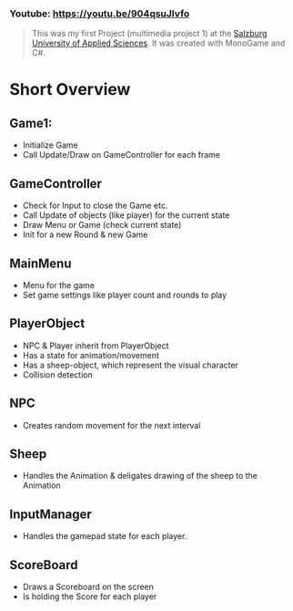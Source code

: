### Youtube: https://youtu.be/904qsuJIvfo ###
> This was my first Project (multimedia project 1) at the [Salzburg University of Applied Sciences](https://fh-salzburg.ac.at). It was created with MonoGame and C#. 

# Short Overview
## Game1:
* Initialize Game
* Call Update/Draw on GameController for each frame 
## GameController
* Check for Input to close the Game etc. 
* Call Update of objects (like player) for the current state 
* Draw Menu or Game (check current state)
* Init for a new Round & new Game 
## MainMenu 
* Menu for the game 
* Set game settings like player count and rounds to play 
## PlayerObject 
* NPC & Player inherit from PlayerObject 
* Has a state for animation/movement 
* Has a sheep-object, which represent the visual character 
* Collision detection 
## NPC 
* Creates random movement for the next interval 
## Sheep 
* Handles the Animation & deligates drawing of the sheep to the Animation 
## InputManager 
* Handles the gamepad state for each player. 
## ScoreBoard 
* Draws a Scoreboard on the screen 
* Is holding the Score for each player 


